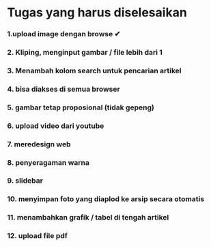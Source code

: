 
# Tugas yang harus diselesaikan

### 1.upload image dengan browse ✔
### 2. Kliping, menginput gambar / file lebih dari 1
### 3. Menambah kolom search untuk pencarian artikel
### 4. bisa diakses di semua browser
### 5. gambar tetap proposional (tidak gepeng)
### 6. upload video dari youtube
### 7. meredesign web
### 8. penyeragaman warna
### 9. slidebar 
### 10. menyimpan foto yang diaplod ke arsip secara otomatis
### 11. menambahkan grafik / tabel di tengah artikel 
### 12. upload file pdf
